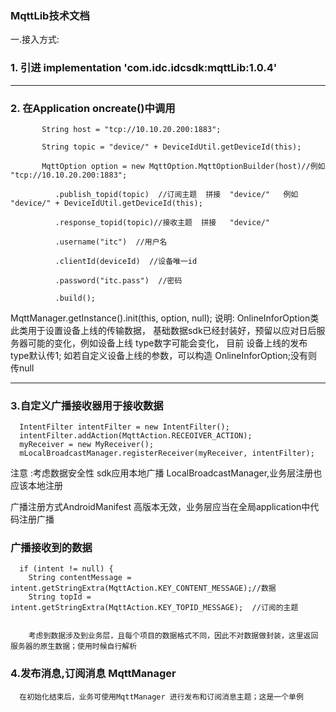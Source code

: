 ### MqttLib技术文档
一.接入方式:



  ### 1.  引进 implementation 'com.idc.idcsdk:mqttLib:1.0.4'


  -----



###  2.  在Application oncreate()中调用
           String host = "tcp://10.10.20.200:1883";

           String topic = "device/" + DeviceIdUtil.getDeviceId(this);

           MqttOption option = new MqttOption.MqttOptionBuilder(host)//例如 "tcp://10.10.20.200:1883";

              .publish_topid(topic)  //订阅主题  拼接  "device/"   例如 "device/" + DeviceIdUtil.getDeviceId(this);

              .response_topid(topic)//接收主题  拼接   "device/"

              .username("itc")  //用户名

              .clientId(deviceId)  //设备唯一id

              .password("itc.pass")  //密码

              .build();


 MqttManager.getInstance().init(this, option, null);
      说明: OnlineInforOption类
      此类用于设置设备上线的传输数据，
      基础数据sdk已经封装好，预留以应对日后服务器可能的变化，例如设备上线 type数字可能会变化，
      目前 设备上线的发布type默认传1;
      如若自定义设备上线的参数，可以构造 OnlineInforOption;没有则传null




  ----
  ###  3.自定义广播接收器用于接收数据


      IntentFilter intentFilter = new IntentFilter();
      intentFilter.addAction(MqttAction.RECEOIVER_ACTION);
      myReceiver = new MyReceiver();
      mLocalBroadcastManager.registerReceiver(myReceiver, intentFilter);


 注意 :考虑数据安全性 sdk应用本地广播 LocalBroadcastManager,业务层注册也应该本地注册

  广播注册方式AndroidManifest 高版本无效，业务层应当在全局application中代码注册广播

### 广播接收到的数据
      if (intent != null) {
        String contentMessage = intent.getStringExtra(MqttAction.KEY_CONTENT_MESSAGE);//数据
        String topId = intent.getStringExtra(MqttAction.KEY_TOPID_MESSAGE);  //订阅的主题


        考虑到数据涉及到业务层，且每个项目的数据格式不同，因此不对数据做封装，这里返回服务器的原生数据；使用时候自行解析


### 4.发布消息,订阅消息  MqttManager


      在初始化结束后，业务可使用MqttManager 进行发布和订阅消息主题；这是一个单例
